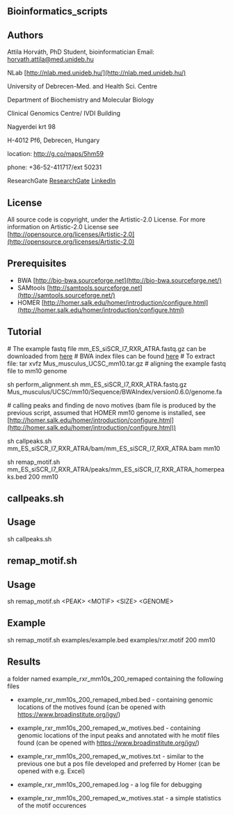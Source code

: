 ## Bioinformatics_scripts ##


## Authors ##

Attila Horváth, PhD Student, bioinformatician
Email: horvath.attila@med.unideb.hu

NLab [http://nlab.med.unideb.hu/](http://nlab.med.unideb.hu/)

University of Debrecen-Med. and Health Sci. Centre

Department of Biochemistry and Molecular Biology

Clinical Genomics Centre/ IVDI Building

Nagyerdei krt 98

H-4012 Pf6, Debrecen, Hungary

location: http://g.co/maps/5hm59

phone: +36-52-411717/ext 50231

ResearchGate
[ResearchGate](https://www.researchgate.net/profile/Attila_Horvath9)
[LinkedIn](https://www.linkedin.com/hp/?dnr=oVL_xVLIOvvZ7IVooNyotA0wOPufXI8UAya1)

## License ##

All source code is copyright, under the Artistic-2.0 License.
For more information on Artistic-2.0 License see [http://opensource.org/licenses/Artistic-2.0](http://opensource.org/licenses/Artistic-2.0)

## Prerequisites ##
+ BWA [http://bio-bwa.sourceforge.net](http://bio-bwa.sourceforge.net/)
+ SAMtools [http://samtools.sourceforge.net](http://samtools.sourceforge.net/)
+ HOMER [http://homer.salk.edu/homer/introduction/configure.html](http://homer.salk.edu/homer/introduction/configure.html)

## Tutorial ##

\# The example fastq file mm_ES_siSCR_I7_RXR_ATRA.fastq.gz can be downloaded from [here](ftp://ngsdata.ngsdeb.med.unideb.hu)
\# BWA index files can be found [here](ftp://igenome:G3nom3s4u@ussd-ftp.illumina.com/Mus_musculus/UCSC/mm10/Mus_musculus_UCSC_mm10.tar.gz)
\# To extract file: tar xvfz Mus_musculus_UCSC_mm10.tar.gz
\# aligning the example fastq file to mm10 genome

sh perform_alignment.sh mm_ES_siSCR_I7_RXR_ATRA.fastq.gz Mus_musculus/UCSC/mm10/Sequence/BWAIndex/version0.6.0/genome.fa

\# calling peaks and finding de novo motives (bam file is produced by the previous script, assumed that HOMER mm10 genome is installed, see [http://homer.salk.edu/homer/introduction/configure.html](http://homer.salk.edu/homer/introduction/configure.html))

sh callpeaks.sh mm_ES_siSCR_I7_RXR_ATRA/bam/mm_ES_siSCR_I7_RXR_ATRA.bam mm10

sh remap_motif.sh mm_ES_siSCR_I7_RXR_ATRA/peaks/mm_ES_siSCR_I7_RXR_ATRA_homerpeaks.bed 200 mm10

## callpeaks.sh ##

## Usage ##

sh callpeaks.sh <BAMFILE> <GENOME>

## remap_motif.sh ##

## Usage ##

sh remap_motif.sh \<PEAK\> \<MOTIF\> \<SIZE\> \<GENOME\>

## Example ##

sh remap_motif.sh examples/example.bed examples/rxr.motif 200 mm10

## Results ##

a folder named example_rxr_mm10s_200_remaped containing the following files

+ example_rxr_mm10s_200_remaped_mbed.bed  - containing genomic locations of the motives found (can be opened with https://www.broadinstitute.org/igv/)

+ example_rxr_mm10s_200_remaped_w_motives.bed  - containing genomic locations of the input peaks and annotated with he motif files found (can be opened with https://www.broadinstitute.org/igv/)

+ example_rxr_mm10s_200_remaped_w_motives.txt  - similar to the previous one but a pos file developed and preferred by Homer (can be opened with e.g. Excel) 

+ example_rxr_mm10s_200_remaped.log  - a log file for debugging

+ example_rxr_mm10s_200_remaped_w_motives.stat - a simple statistics of the motif occurences


